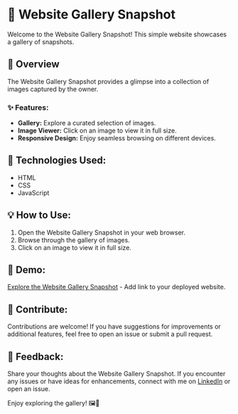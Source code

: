 # 📸 Website Gallery Snapshot

Welcome to the Website Gallery Snapshot! This simple website showcases a gallery of snapshots.

## 🌟 Overview

The Website Gallery Snapshot provides a glimpse into a collection of images captured by the owner.

### ✨ Features:

- **Gallery:** Explore a curated selection of images.
- **Image Viewer:** Click on an image to view it in full size.
- **Responsive Design:** Enjoy seamless browsing on different devices.

## 🚀 Technologies Used:

- HTML
- CSS
- JavaScript

## 💡 How to Use:

1. Open the Website Gallery Snapshot in your web browser.
2. Browse through the gallery of images.
3. Click on an image to view it in full size.

## 🌈 Demo:

[Explore the Website Gallery Snapshot](https://wassimoubaziz.github.io/snapshot-gallery/) - Add link to your deployed website.

## 🤝 Contribute:

Contributions are welcome! If you have suggestions for improvements or additional features, feel free to open an issue or submit a pull request.

## 📣 Feedback:

Share your thoughts about the Website Gallery Snapshot. If you encounter any issues or have ideas for enhancements, connect with me on [LinkedIn](https://www.linkedin.com/in/wassim-oubaziz/) or open an issue.

Enjoy exploring the gallery! 🖼️🌟
